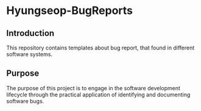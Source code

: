 # Hyungseop-BugReports

## Introduction

This repository contains templates about bug report, that found in different software systems.

## Purpose

The purpose of this project is to engage in the software development lifecycle through the practical application of identifying and documenting software bugs.
